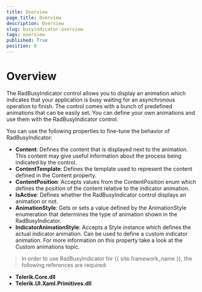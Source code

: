 ```yaml
---
title: Overview
page_title: Overview
description: Overview
slug: busyindicator-overview
tags: overview
published: True
position: 0
---
```


# Overview

The RadBusyIndicator control allows you to display an animation which indicates that your application is busy waiting for an asynchronous operation to finish. The control comes with a bunch of predefined animations that can be easily set. You can define your own animations and use them with the RadBusyIndicator control.

You can use the following properties to fine-tune the behavior of RadBusyIndicator:

* **Content**: Defines the content that is displayed next to the animation. This content may give useful information about the process being indicated by the control.
* **ContentTemplate**: Defines the template used to represent the content defined in the Content property.
* **ContentPosition**: Accepts values from the ContentPosition enum which defines the position of the content relative to the indicator animation.
* **IsActive**: Defines whether the RadBusyIndicator control displays an animation or not.
* **AnimationStyle**: Gets or sets a value defined by the AnimationStyle enumeration that determines the type of animation shown in the RadBusyIndicator.
* **IndicatorAnimationStyle**: Accepts a Style instance which defines the actual indicator animation. Can be used to define a custom indicator animation. For more information on this property take a look at the Custom animations topic.

> In order to use RadBusyIndicator for {{ site.framework_name }}, the following references are required:

* **Telerik.Core.dll**
* **Telerik.UI.Xaml.Primitives.dll**
